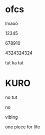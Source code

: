 # ofcs

lmaoo

12345

678910

4324324324

tut ka tut


KURO
=======
no tut

no

vibing

one piece for life
